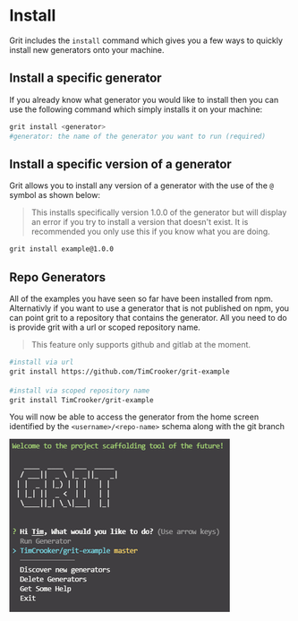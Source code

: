 # Install

Grit includes the `install` command which gives you a few ways to quickly install new generators onto your machine.

## Install a specific generator

If you already know what generator you would like to install then you can use the following command which simply installs it on your machine:

```bash
grit install <generator>
#generator: the name of the generator you want to run (required)
```

## Install a specific version of a generator

Grit allows you to install any version of a generator with the use of the `@` symbol as shown below:

> This installs specifically version 1.0.0 of the generator but will display an error if you try to install a version that doesn't exist. It is recommended you only use this if you know what you are doing.

```bash
grit install example@1.0.0
```

## Repo Generators

All of the examples you have seen so far have been installed from npm. Alternativly if you want to use a generator that is not published on npm, you can point grit to a repository that contains the generator. All you need to do is provide grit with a url or scoped repository name.

> This feature only supports github and gitlab at the moment.

```bash
#install via url
grit install https://github.com/TimCrooker/grit-example

#install via scoped repository name
grit install TimCrooker/grit-example
```

You will now be able to access the generator from the home screen identified by the `<username>/<repo-name>` schema along with the git branch

![image info](/img/tutorial/terminalSC/example-repo-generator.png)
